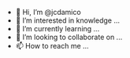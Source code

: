 - 👋 Hi, I’m @jcdamico
- 👀 I’m interested in knowledge ...
- 🌱 I’m currently learning ...
- 💞️ I’m looking to collaborate on ...
- 📫 How to reach me ...

<!---
jcdamico/jcdamico is a ✨ special ✨ repository because its `README.md` (this file) appears on your GitHub profile.
You can click the Preview link to take a look at your changes.
--->
